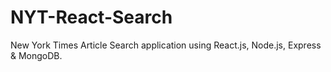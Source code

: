 # NYT-React-Search
New York Times Article Search application using React.js, Node.js, Express &amp; MongoDB.
